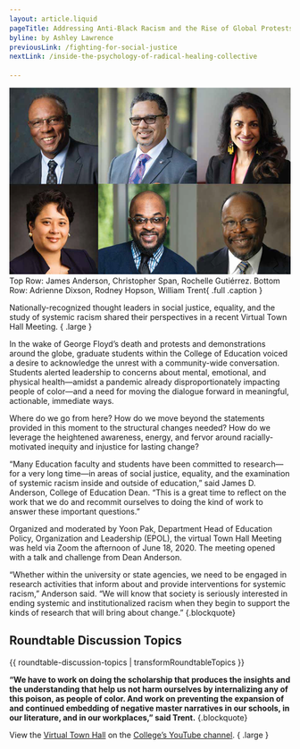```yaml
---
layout: article.liquid
pageTitle: Addressing Anti-Black Racism and the Rise of Global Protests&#58; Is It Different This Time?
byline: by Ashley Lawrence
previousLink: /fighting-for-social-justice
nextLink: /inside-the-psychology-of-radical-healing-collective

---
```

![Top Row: James Anderson, Christopher Span, Rochelle Gutiérrez. Bottom Row: Adrienne Dixson, Rodney Hopson, William Trent](/archive2020/img/addressing-anti-black-racism.png) Top Row: James Anderson, Christopher Span, Rochelle Gutiérrez. Bottom Row: Adrienne Dixson, Rodney Hopson, William Trent{ .full .caption } 

Nationally-recognized thought leaders in social justice, equality, and the study of systemic racism shared their perspectives in a recent Virtual Town Hall Meeting. { .large }

In the wake of George Floyd’s death and protests and demonstrations around the globe, graduate students within the College of Education voiced a desire to  acknowledge the unrest with a community-wide conversation. Students alerted leadership to concerns about mental, emotional, and physical health—amidst a  pandemic already disproportionately impacting people of color—and a need for moving the dialogue forward in meaningful, actionable, immediate ways.

Where do we go from here? How do we move beyond the statements provided in this moment to the structural changes needed? How do we leverage the heightened awareness, energy, and fervor around racially-motivated inequity and injustice for lasting change?

“Many Education faculty and students have been committed to research—for a very long time—in areas of social justice, equality, and the examination of systemic racism inside and outside of education,” said James D. Anderson, College of Education Dean. “This is a great time to reflect on the work that we do and recommit ourselves to doing the kind of work to answer these important questions.”

Organized and moderated by Yoon Pak, Department Head of Education Policy, Organization and Leadership (EPOL), the virtual Town Hall Meeting was held via  Zoom the afternoon of June 18, 2020. The meeting opened with a talk and challenge from Dean Anderson.

“Whether within the university or state agencies, we need to be engaged in research activities that inform about and provide interventions for systemic racism,” Anderson said. “We will know that society is seriously interested in ending systemic and institutionalized racism when they begin to support the kinds of research that will bring about change.” {.blockquote}

## Roundtable Discussion Topics

{{ roundtable-discussion-topics | transformRoundtableTopics }}

**“We have to work on doing the scholarship that produces the insights and the understanding that help us not harm ourselves by internalizing any of this  poison, as people of color. And work on preventing the expansion of and continued embedding of negative master narratives in our schools, in our literature, and in our workplaces,” said Trent.** {.blockquote}

View the [Virtual Town Hall](https://www.youtube.com/watch?v=Xw6YOOlMmro&t=28s) on the [College’s YouTube channel](https://www.youtube.com/user/educationatillinois). { .large }
